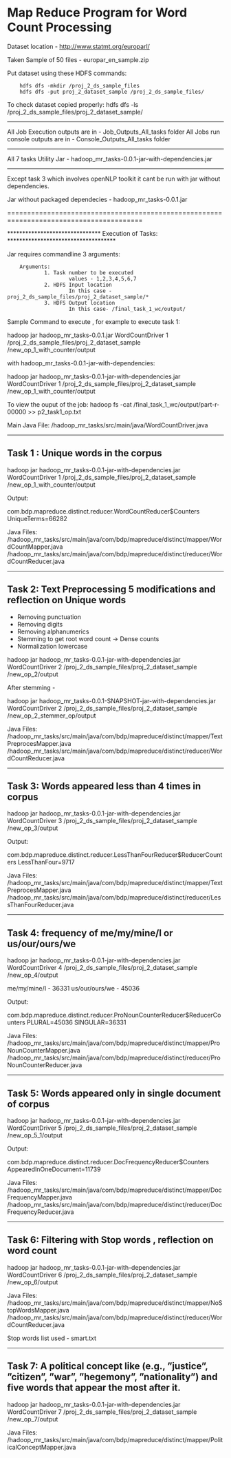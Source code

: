 # Map Reduce Program for Word Count Processing

Dataset location - http://www.statmt.org/europarl/

Taken Sample of 50 files - europar_en_sample.zip

Put dataset using these HDFS commands:

        hdfs dfs -mkdir /proj_2_ds_sample_files
        hdfs dfs -put proj_2_dataset_sample /proj_2_ds_sample_files/
  To check dataset copied properly:
        hdfs dfs -ls /proj_2_ds_sample_files/proj_2_dataset_sample/

------------------------------------------------------------------------------------------
All Job Execution outputs are in - Job_Outputs_All_tasks folder
All Jobs run console outputs are in - Console_Outputs_All_tasks folder

------------------------------------------------------------------------------------------

All 7 tasks Utility Jar - hadoop_mr_tasks-0.0.1-jar-with-dependencies.jar

-------------------------------------------------------------------------------------------

Except task 3 which involves openNLP toolkit it cant be run with jar without dependencies.

Jar without packaged dependecies - hadoop_mr_tasks-0.0.1.jar

========================================================================================

******************************* Execution of Tasks: ************************************

Jar requires commandline 3 arguments:
        
        Arguments:
                1. Task number to be executed
                        values - 1,2,3,4,5,6,7
                2. HDFS Input location
                        In this case - proj_2_ds_sample_files/proj_2_dataset_sample/*
                3. HDFS Output location
                        In this case- /final_task_1_wc/output/


Sample Command to execute , for example to execute task 1:

hadoop jar hadoop_mr_tasks-0.0.1.jar WordCountDriver 1 /proj_2_ds_sample_files/proj_2_dataset_sample /new_op_1_with_counter/output

with hadoop_mr_tasks-0.0.1-jar-with-dependencies: 

hadoop jar hadoop_mr_tasks-0.0.1-jar-with-dependencies.jar WordCountDriver 1 /proj_2_ds_sample_files/proj_2_dataset_sample /new_op_1_with_counter/output


To view the ouput of the job:
        hadoop fs -cat /final_task_1_wc/output/part-r-00000 >> p2_task1_op.txt


Main Java File:
        /hadoop_mr_tasks/src/main/java/WordCountDriver.java

----------------------------------------------------------------------------------------
## Task 1 : Unique words in the corpus

hadoop jar hadoop_mr_tasks-0.0.1-jar-with-dependencies.jar WordCountDriver 1 /proj_2_ds_sample_files/proj_2_dataset_sample /new_op_1_with_counter/output

Output:

com.bdp.mapreduce.distinct.reducer.WordCountReducer$Counters
        UniqueTerms=66282

Java Files:
        /hadoop_mr_tasks/src/main/java/com/bdp/mapreduce/distinct/mapper/WordCountMapper.java
        /hadoop_mr_tasks/src/main/java/com/bdp/mapreduce/distinct/reducer/WordCountReducer.java


----------------------------------------------------------------------------------------
## Task 2: Text Preprocessing 5 modifications and reflection on Unique words

- Removing punctuation
- Removing digits
- Removing alphanumerics
- Stemming to get root word count -> Dense counts
- Normalization lowercase

hadoop jar hadoop_mr_tasks-0.0.1-jar-with-dependencies.jar WordCountDriver 2 /proj_2_ds_sample_files/proj_2_dataset_sample /new_op_2/output

After stemming -

hadoop jar hadoop_mr_tasks-0.0.1-SNAPSHOT-jar-with-dependencies.jar WordCountDriver 2 /proj_2_ds_sample_files/proj_2_dataset_sample /new_op_2_stemmer_op/output


Java Files:
        /hadoop_mr_tasks/src/main/java/com/bdp/mapreduce/distinct/mapper/TextPreprocesMapper.java
        /hadoop_mr_tasks/src/main/java/com/bdp/mapreduce/distinct/reducer/WordCountReducer.java

-------------------------------------------------------------------------------------------
## Task 3: Words appeared less than 4 times in corpus

hadoop jar hadoop_mr_tasks-0.0.1-jar-with-dependencies.jar WordCountDriver 3 /proj_2_ds_sample_files/proj_2_dataset_sample /new_op_3/output

Output:

com.bdp.mapreduce.distinct.reducer.LessThanFourReducer$ReducerCounters
                LessThanFour=9717

Java Files:
        /hadoop_mr_tasks/src/main/java/com/bdp/mapreduce/distinct/mapper/TextPreprocesMapper.java
        /hadoop_mr_tasks/src/main/java/com/bdp/mapreduce/distinct/reducer/LessThanFourReducer.java

------------------------------------------------------------------------------------------
## Task 4:  frequency of me/my/mine/I or us/our/ours/we

hadoop jar hadoop_mr_tasks-0.0.1-jar-with-dependencies.jar WordCountDriver 4 /proj_2_ds_sample_files/proj_2_dataset_sample /new_op_4/output

me/my/mine/I  - 36331
us/our/ours/we  - 45036

Output:

com.bdp.mapreduce.distinct.reducer.ProNounCounterReducer$ReducerCounters
                PLURAL=45036
                SINGULAR=36331

Java Files:
        /hadoop_mr_tasks/src/main/java/com/bdp/mapreduce/distinct/mapper/ProNounCounterMapper.java
        /hadoop_mr_tasks/src/main/java/com/bdp/mapreduce/distinct/reducer/ProNounCounterReducer.java

-----------------------------------------------------------------------------------------------
## Task 5: Words appeared only in single document of corpus 

hadoop jar hadoop_mr_tasks-0.0.1-jar-with-dependencies.jar WordCountDriver 5 /proj_2_ds_sample_files/proj_2_dataset_sample /new_op_5_1/output

Output:

 com.bdp.mapreduce.distinct.reducer.DocFrequencyReducer$Counters
                AppearedInOneDocument=11739

Java Files:
        /hadoop_mr_tasks/src/main/java/com/bdp/mapreduce/distinct/mapper/DocFrequencyMapper.java
        /hadoop_mr_tasks/src/main/java/com/bdp/mapreduce/distinct/reducer/DocFrequencyReducer.java

------------------------------------------------------------------------------------------------
## Task 6: Filtering with Stop words , reflection on word count

hadoop jar hadoop_mr_tasks-0.0.1-jar-with-dependencies.jar WordCountDriver 6 /proj_2_ds_sample_files/proj_2_dataset_sample /new_op_6/output

Java Files:
        /hadoop_mr_tasks/src/main/java/com/bdp/mapreduce/distinct/mapper/NoStopWordsMapper.java
        /hadoop_mr_tasks/src/main/java/com/bdp/mapreduce/distinct/reducer/WordCountReducer.java

Stop words list used - 
        smart.txt

------------------------------------------------------------------------------------------------
## Task 7: A political concept like (e.g., ”justice”, ”citizen”, ”war”, ”hegemony”, ”nationality”) and five words that appear the most after it.

hadoop jar hadoop_mr_tasks-0.0.1-jar-with-dependencies.jar WordCountDriver 7 /proj_2_ds_sample_files/proj_2_dataset_sample /new_op_7/output

Java Files:
        /hadoop_mr_tasks/src/main/java/com/bdp/mapreduce/distinct/mapper/PoliticalConceptMapper.java
